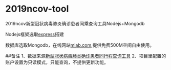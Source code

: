 # 2019ncov-tool
2019ncov新型冠状病毒肺炎确诊患者同乘查询工具Nodejs+Mongodb

Nodejs框架选取[express](http://expressjs.com/)搭建

数据库选取Mongodb，在线网站[mlab.com](https://mlab.com/),提供免费500M空间自由使用。

##备注
1、数据来源[新型冠状病毒肺炎确诊患者同行程查询工具](https://2019ncov.nosugartech.com/)
2、项目里配置的账户设置为只读模式，只能查询，不提供更新功能。
